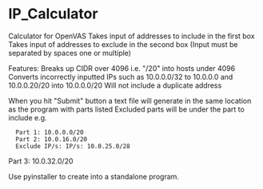 # IP_Calculator

Calculator for OpenVAS
Takes input of addresses to include in the first box
Takes input of addresses to exclude in the second box
(Input must be separated by spaces one or multiple)

Features: 
Breaks up CIDR over 4096 i.e. "/20" into hosts under 4096
Converts incorrectly inputted IPs such as 10.0.0.0/32 to 10.0.0.0 and 10.0.0.20/20 into 10.0.0.0/20
Will not include a duplicate address

When you hit "Submit" button a text file will generate in the same location as the program with parts listed
Excluded parts will be under the part to include e.g.

      Part 1: 10.0.0.0/20
      Part 2: 10.0.16.0/20
      Exclude IP/s: IP/s: 10.0.25.0/28

Part 3: 10.0.32.0/20

Use pyinstaller to create into a standalone program.
